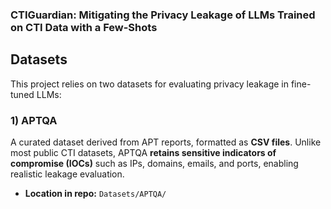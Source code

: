 ### CTIGuardian: Mitigating the Privacy Leakage of LLMs Trained on CTI Data with a Few-Shots


## Datasets

This project relies on two datasets for evaluating privacy leakage in fine-tuned LLMs:

### 1) APTQA 
A curated dataset derived from APT reports, formatted as **CSV files**. Unlike most public CTI datasets, APTQA **retains sensitive indicators of compromise (IOCs)** such as IPs, domains, emails, and ports, enabling realistic leakage evaluation.

- **Location in repo:** `Datasets/APTQA/`


